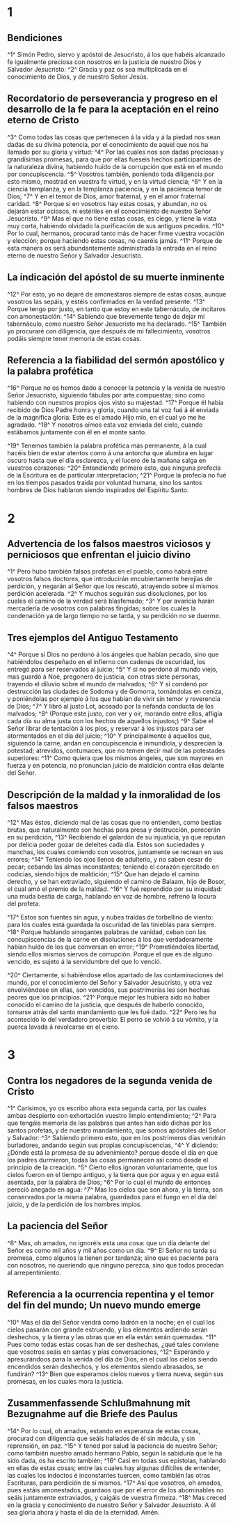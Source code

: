 # 1 
## Bendiciones
^1^ Simón Pedro, siervo y apóstol de Jesucristo, á los que habéis alcanzado fe igualmente preciosa con nosotros en la justicia de nuestro Dios y Salvador Jesucristo: 
^2^ Gracia y paz os sea multiplicada en el conocimiento de Dios, y de nuestro Señor Jesús.

## Recordatorio de perseverancia y progreso en el desarrollo de la fe para la aceptación en el reino eterno de Cristo
 
^3^ Como todas las cosas que pertenecen á la vida y á la piedad nos sean dadas de su divina potencia, por el conocimiento de aquel que nos ha llamado por su gloria y virtud: 
^4^ Por las cuales nos son dadas preciosas y grandísimas promesas, para que por ellas fueseis hechos participantes de la naturaleza divina, habiendo huído de la corrupción que está en el mundo por concupiscencia. 
^5^ Vosotros también, poniendo toda diligencia por esto mismo, mostrad en vuestra fe virtud, y en la virtud ciencia; 
^6^ Y en la ciencia templanza, y en la templanza paciencia, y en la paciencia temor de Dios; 
^7^ Y en el temor de Dios, amor fraternal, y en el amor fraternal caridad. 
^8^ Porque si en vosotros hay estas cosas, y abundan, no os dejarán estar ociosos, ni estériles en el conocimiento de nuestro Señor Jesucristo. 
^9^ Mas el que no tiene estas cosas, es ciego, y tiene la vista muy corta, habiendo olvidado la purificación de sus antiguos pecados. 
^10^ Por lo cual, hermanos, procurad tanto más de hacer firme vuestra vocación y elección; porque haciendo estas cosas, no caeréis jamás. 
^11^ Porque de esta manera os será abundantemente administrada la entrada en el reino eterno de nuestro Señor y Salvador Jesucristo.

## La indicación del apóstol de su muerte inminente
 
^12^ Por esto, yo no dejaré de amonestaros siempre de estas cosas, aunque vosotros las sepáis, y estéis confirmados en la verdad presente. 
^13^ Porque tengo por justo, en tanto que estoy en este tabernáculo, de incitaros con amonestación: 
^14^ Sabiendo que brevemente tengo de dejar mi tabernáculo, como nuestro Señor Jesucristo me ha declarado. 
^15^ También yo procuraré con diligencia, que después de mi fallecimiento, vosotros podáis siempre tener memoria de estas cosas.

## Referencia a la fiabilidad del sermón apostólico y la palabra profética
 
^16^ Porque no os hemos dado á conocer la potencia y la venida de nuestro Señor Jesucristo, siguiendo fábulas por arte compuestas; sino como habiendo con nuestros propios ojos visto su majestad. 
^17^ Porque él había recibido de Dios Padre honra y gloria, cuando una tal voz fué á él enviada de la magnífica gloria: Este es el amado Hijo mío, en el cual yo me he agradado. 
^18^ Y nosotros oímos esta voz enviada del cielo, cuando estábamos juntamente con él en el monte santo.

 
^19^ Tenemos también la palabra profética más permanente, á la cual hacéis bien de estar atentos como á una antorcha que alumbra en lugar oscuro hasta que el día esclarezca, y el lucero de la mañana salga en vuestros corazones: 
^20^ Entendiendo primero esto, que ninguna profecía de la Escritura es de particular interpretación; 
^21^ Porque la profecía no fué en los tiempos pasados traída por voluntad humana, sino los santos hombres de Dios hablaron siendo inspirados del Espíritu Santo. 

# 2 
## Advertencia de los falsos maestros viciosos y perniciosos que enfrentan el juicio divino
^1^ Pero hubo también falsos profetas en el pueblo, como habrá entre vosotros falsos doctores, que introducirán encubiertamente herejías de perdición, y negarán al Señor que los rescató, atrayendo sobre sí mismos perdición acelerada. 
^2^ Y muchos seguirán sus disoluciones, por los cuales el camino de la verdad será blasfemado; 
^3^ Y por avaricia harán mercadería de vosotros con palabras fingidas; sobre los cuales la condenación ya de largo tiempo no se tarda, y su perdición no se duerme.

## Tres ejemplos del Antiguo Testamento
 
^4^ Porque si Dios no perdonó á los ángeles que habían pecado, sino que habiéndolos despeñado en el infierno con cadenas de oscuridad, los entregó para ser reservados al juicio; 
^5^ Y si no perdonó al mundo viejo, mas guardó á Noé, pregonero de justicia, con otras siete personas, trayendo el diluvio sobre el mundo de malvados; 
^6^ Y si condenó por destrucción las ciudades de Sodoma y de Gomorra, tornándolas en ceniza, y poniéndolas por ejemplo á los que habían de vivir sin temor y reverencia de Dios; 
^7^ Y libró al justo Lot, acosado por la nefanda conducta de los malvados; 
^8^ (Porque este justo, con ver y oir, morando entre ellos, afligía cada día su alma justa con los hechos de aquellos injustos;) 
^9^ Sabe el Señor librar de tentación á los píos, y reservar á los injustos para ser atormentados en el día del juicio; 
^10^ Y principalmente á aquellos que, siguiendo la carne, andan en concupiscencia é inmundicia, y desprecian la potestad; atrevidos, contumaces, que no temen decir mal de las potestades superiores: 
^11^ Como quiera que los mismos ángeles, que son mayores en fuerza y en potencia, no pronuncian juicio de maldición contra ellas delante del Señor.

## Descripción de la maldad y la inmoralidad de los falsos maestros
 
^12^ Mas éstos, diciendo mal de las cosas que no entienden, como bestias brutas, que naturalmente son hechas para presa y destrucción, perecerán en su perdición, 
^13^ Recibiendo el galardón de su injusticia, ya que reputan por delicia poder gozar de deleites cada día. Estos son suciedades y manchas, los cuales comiendo con vosotros, juntamente se recrean en sus errores; 
^14^ Teniendo los ojos llenos de adulterio, y no saben cesar de pecar; cebando las almas inconstantes; teniendo el corazón ejercitado en codicias, siendo hijos de maldición; 
^15^ Que han dejado el camino derecho, y se han extraviado, siguiendo el camino de Balaam, hijo de Bosor, el cual amó el premio de la maldad. 
^16^ Y fué reprendido por su iniquidad: una muda bestia de carga, hablando en voz de hombre, refrenó la locura del profeta.

 
^17^ Estos son fuentes sin agua, y nubes traídas de torbellino de viento: para los cuales está guardada la oscuridad de las tinieblas para siempre. 
^18^ Porque hablando arrogantes palabras de vanidad, ceban con las concupiscencias de la carne en disoluciones á los que verdaderamente habían huído de los que conversan en error; 
^19^ Prometiéndoles libertad, siendo ellos mismos siervos de corrupción. Porque el que es de alguno vencido, es sujeto á la servidumbre del que lo venció.

 
^20^ Ciertamente, si habiéndose ellos apartado de las contaminaciones del mundo, por el conocimiento del Señor y Salvador Jesucristo, y otra vez envolviéndose en ellas, son vencidos, sus postrimerías les son hechas peores que los principios. 
^21^ Porque mejor les hubiera sido no haber conocido el camino de la justicia, que después de haberlo conocido, tornarse atrás del santo mandamiento que les fué dado. 
^22^ Pero les ha acontecido lo del verdadero proverbio: El perro se volvió á su vómito, y la puerca lavada á revolcarse en el cieno. 

# 3 
## Contra los negadores de la segunda venida de Cristo
^1^ Carísimos, yo os escribo ahora esta segunda carta, por las cuales ambas despierto con exhortación vuestro limpio entendimiento; 
^2^ Para que tengáis memoria de las palabras que antes han sido dichas por los santos profetas, y de nuestro mandamiento, que somos apóstoles del Señor y Salvador: 
^3^ Sabiendo primero esto, que en los postrimeros días vendrán burladores, andando según sus propias concupiscencias, 
^4^ Y diciendo: ¿Dónde está la promesa de su advenimiento? porque desde el día en que los padres durmieron, todas las cosas permanecen así como desde el principio de la creación. 
^5^ Cierto ellos ignoran voluntariamente, que los cielos fueron en el tiempo antiguo, y la tierra que por agua y en agua está asentada, por la palabra de Dios; 
^6^ Por lo cual el mundo de entonces pereció anegado en agua: 
^7^ Mas los cielos que son ahora, y la tierra, son conservados por la misma palabra, guardados para el fuego en el día del juicio, y de la perdición de los hombres impíos.

## La paciencia del Señor
 
^8^ Mas, oh amados, no ignoréis esta una cosa: que un día delante del Señor es como mil años y mil años como un día. 
^9^ El Señor no tarda su promesa, como algunos la tienen por tardanza; sino que es paciente para con nosotros, no queriendo que ninguno perezca, sino que todos procedan al arrepentimiento.

## Referencia a la ocurrencia repentina y el temor del fin del mundo; Un nuevo mundo emerge
 
^10^ Mas el día del Señor vendrá como ladrón en la noche; en el cual los cielos pasarán con grande estruendo, y los elementos ardiendo serán deshechos, y la tierra y las obras que en ella están serán quemadas. 
^11^ Pues como todas estas cosas han de ser deshechas, ¿qué tales conviene que vosotros seáis en santas y pías conversaciones, 
^12^ Esperando y apresurándoos para la venida del día de Dios, en el cual los cielos siendo encendidos serán deshechos, y los elementos siendo abrasados, se fundirán? 
^13^ Bien que esperamos cielos nuevos y tierra nueva, según sus promesas, en los cuales mora la justicia.

## Zusammenfassende Schlußmahnung mit Bezugnahme auf die Briefe des Paulus
 
^14^ Por lo cual, oh amados, estando en esperanza de estas cosas, procurad con diligencia que seáis hallados de él sin mácula, y sin reprensión, en paz. 
^15^ Y tened por salud la paciencia de nuestro Señor; como también nuestro amado hermano Pablo, según la sabiduría que le ha sido dada, os ha escrito también; 
^16^ Casi en todas sus epístolas, hablando en ellas de estas cosas; entre las cuales hay algunas difíciles de entender, las cuales los indoctos é inconstantes tuercen, como también las otras Escrituras, para perdición de sí mismos. 
^17^ Así que vosotros, oh amados, pues estáis amonestados, guardaos que por el error de los abominables no seáis juntamente extraviados, y caigáis de vuestra firmeza. 
^18^ Mas creced en la gracia y conocimiento de nuestro Señor y Salvador Jesucristo. A él sea gloria ahora y hasta el día de la eternidad. Amén. 